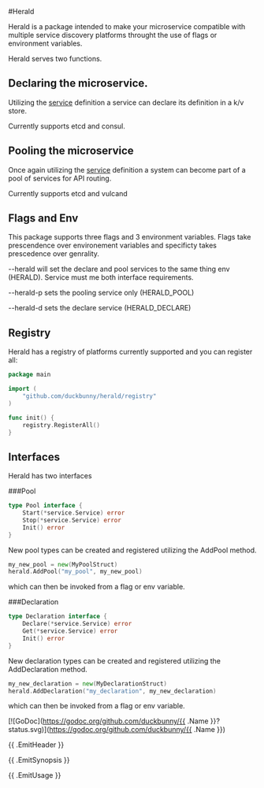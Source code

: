 #Herald

Herald is a package intended to make your microservice compatible with multiple service discovery platforms throught the use of flags or environment variables.

Herald serves two functions.

## Declaring the microservice.

Utilizing the [service](https://github.com/duckbunny/service) definition a service can declare its definition in a k/v store.

Currently supports etcd and consul.

## Pooling the microservice

Once again utilizing the [service](https://github.com/duckbunny/service) definition a system can become part of a pool of services for API routing.

Currently supports etcd and vulcand

## Flags and Env

This package supports three flags and 3 environment variables.  Flags take prescendence over environement variables and specificty takes prescedence over genrality.

--herald	will set the declare and pool services to the same thing env (HERALD). Service must me both interface requirements.

--herald-p	sets the pooling service only (HERALD_POOL)

--herald-d	sets the declare service (HERALD_DECLARE)

## Registry

Herald has a registry of platforms currently supported and you can register all:

```go
package main

import (
	"github.com/duckbunny/herald/registry"
)

func init() {
	registry.RegisterAll()
}

```

## Interfaces

Herald has two interfaces

###Pool
```go
type Pool interface {
	Start(*service.Service) error
	Stop(*service.Service) error
	Init() error
}
```
New pool types can be created and registered utilizing the AddPool method.
```go
my_new_pool = new(MyPoolStruct)
herald.AddPool("my_pool", my_new_pool)
```

which can then be invoked from a flag or env variable.


###Declaration
```go
type Declaration interface {
	Declare(*service.Service) error
	Get(*service.Service) error
	Init() error
}

```
New declaration types can be created and registered utilizing the AddDeclaration method.

```go
my_new_declaration = new(MyDeclarationStruct)
herald.AddDeclaration("my_declaration", my_new_declaration)
```

which can then be invoked from a flag or env variable.

[![GoDoc](https://godoc.org/github.com/duckbunny/{{ .Name }}?status.svg)](https://godoc.org/github.com/duckbunny/{{ .Name }})


{{ .EmitHeader }}

{{ .EmitSynopsis }}


{{ .EmitUsage }}


